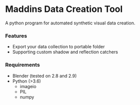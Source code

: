 # Maddins Data Creation Tool

A python program for automated synthetic visual data creation.

### Features

* Export your data collection to portable folder
* Supporting custom shadow and reflection catchers

### Requirements

* Blender (tested on 2.8 and 2.9)
* Python (>3.6)
  * imageio
  * PIL
  * numpy
